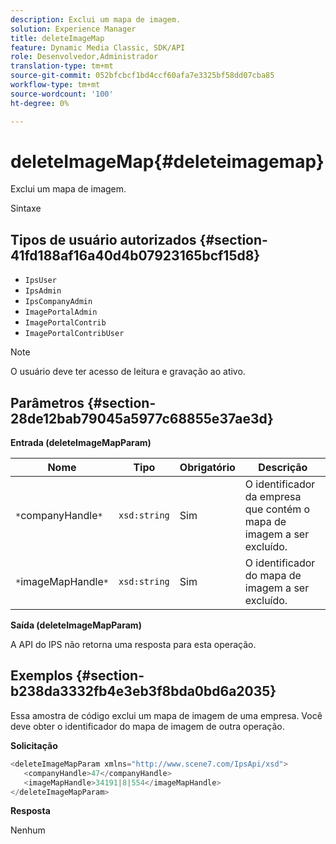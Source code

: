 ```yaml
---
description: Exclui um mapa de imagem.
solution: Experience Manager
title: deleteImageMap
feature: Dynamic Media Classic, SDK/API
role: Desenvolvedor,Administrador
translation-type: tm+mt
source-git-commit: 052bfcbcf1bd4ccf60afa7e3325bf58dd07cba85
workflow-type: tm+mt
source-wordcount: '100'
ht-degree: 0%

---
```



# deleteImageMap{#deleteimagemap}

Exclui um mapa de imagem.

Sintaxe

## Tipos de usuário autorizados {#section-41fd188af16a40d4b07923165bcf15d8}

* `IpsUser`
* `IpsAdmin`
* `IpsCompanyAdmin`
* `ImagePortalAdmin`
* `ImagePortalContrib`
* `ImagePortalContribUser`

>[!NOTE]
>
>O usuário deve ter acesso de leitura e gravação ao ativo.

## Parâmetros {#section-28de12bab79045a5977c68855e37ae3d}

**Entrada (deleteImageMapParam)**

| Nome | Tipo | Obrigatório | Descrição |
|---|---|---|---|
| `*`companyHandle`*` | `xsd:string` | Sim | O identificador da empresa que contém o mapa de imagem a ser excluído. |
| `*`imageMapHandle`*` | `xsd:string` | Sim | O identificador do mapa de imagem a ser excluído. |

**Saída (deleteImageMapParam)**

A API do IPS não retorna uma resposta para esta operação.

## Exemplos {#section-b238da3332fb4e3eb3f8bda0bd6a2035}

Essa amostra de código exclui um mapa de imagem de uma empresa. Você deve obter o identificador do mapa de imagem de outra operação.

**Solicitação**

```java
<deleteImageMapParam xmlns="http://www.scene7.com/IpsApi/xsd">
   <companyHandle>47</companyHandle>
   <imageMapHandle>34191|8|554</imageMapHandle>
</deleteImageMapParam>
```

**Resposta**

Nenhum
